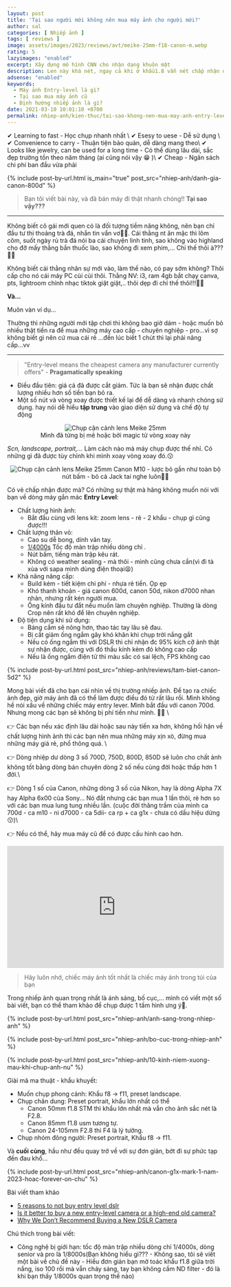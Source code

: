 ```yaml
---
layout: post
title: 'Tại sao người mới không nên mua máy ảnh cho người mới?'
author: sal
categories: [ Nhiếp ảnh ]
tags: [ reviews ]
image: assets/images/2023/reviews/avt/meike-25mm-f18-canon-m.webp
rating: 5
lazyimages: "enabled"
excerpt: Xây dựng mô hình CNN cho nhận dạng khuôn mặt
description: Len này khá nét, ngay cả khi ở khẩu1.8 vẫn nét chấp nhận được, và bokeh khá đẹp. Vòng khẩu, vòng lấy nét siêu mượt
adsense: "enabled"
keywords:
  - Máy ảnh Entry-level là gì?
  - Tại sao mua máy ảnh cũ
  - Định hướng nhiếp ảnh là gì?
date: 2021-03-10 10:01:10 +0700
permalink: nhiep-anh/kien-thuc/tai-sao-khong-nen-mua-may-anh-entry-level
---
```


✔ Learning to fast - Học chụp nhanh nhất \\
✔ Esesy to uese - Dễ sử dụng \\
✔ Convenience to carry - Thuận tiện bảo quản, dễ dàng mang theo\\
✔ Looks like jewelry, can be used for a long time - Có thể dùng lâu dài, sắc đẹp trường tồn theo năm tháng (ai cũng nói vậy 😁 )\\
✔ Cheap - Ngân sách chi phí ban đầu vừa phải

{% include post-by-url.html is_main="true" post_src="nhiep-anh/danh-gia-canon-800d" %}

> Bạn tôi viết bài này, và đã bán máy đi thật nhanh chóng!! **Tại sao vậy???**

<hr>

Không biết cô gái mới quen có là đối tượng tiềm năng không, nên bạn chỉ đầu tư thi thoảng trà đá, nhắn tin vẩn vơ🤦‍♀️. Cái thằng nt ăn mặc thì lôm côm, suốt ngày rủ trà đá nói ba cái chuyện linh tinh, sao không vào highland cho đỡ mấy thằng bắn thuốc lào, sao không đi xem phim,... Chỉ thế thôi à???🤷‍♀️

Không biết cái thằng nhân sự mới vào, làm thế nào, có pay sớm không? Thôi cấp cho nó cái máy PC cùi cùi thôi. Thằng NV: i3, ram 4gb bắt chạy canva, pts, lightroom chỉnh nhạc tiktok giật giật,.. thôi dẹp đi chỉ thế thôi!!!🤷‍♂️

**Và...**

Muôn vàn ví dụ...

Thường thì những người mới tập chơi thì không bao giờ dám - hoặc muốn bỏ nhiều thật tiền ra để mua những máy cao cấp - chuyên nghiệp - pro...vì sợ không biết gì nên cứ mua cái rẻ ...đến lúc biết 1 chút thì lại phải nâng cấp...vv

<hr>

> "Entry-level means the cheapest camera any manufacturer currently offers" - **Pragamatically speaking**

* Điều đầu tiên: giá cả đã được cắt giảm. Tức là bạn sẽ nhận được chất lượng nhiều hơn số tiền bạn bỏ ra.
* Một số nút và vòng xoay được thiết kế lại để dễ dàng và nhanh chóng sử dụng. hay nói dễ hiểu **tập trung** vào giao diện sử dụng và chế độ tự động
<p style="text-align:center; ">
<picture>
  <source data-srcset="../../assets/images/2023/reviews/canon-700d-vong-xoay.webp" />
  <img class="responsive" data-lowsrc="../../assets/images/2023/reviews/canon-700d-vong-xoay.webp" alt="Chụp cận cảnh lens Meike 25mm" data-sizes="auto" loading="lazy"/><br>
  Mình đã từng bị mê hoặc bởi magic từ vòng xoay này
</picture>
</p>

_Scn, landscape, portrait,..._ Làm cách nào mà máy chụp được thế nhỉ. Có những gì đã được tùy chỉnh khi mình xoay vòng xoay đó.😗

<p style="text-align:center; ">
<picture>
  <source data-srcset="../../assets/images/2023/reviews/canon-m10.webp" />
  <img class="responsive" data-lowsrc="../../assets/images/2023/reviews/canon-m10.webp" alt="Chụp cận cảnh lens Meike 25mm" data-sizes="auto" loading="lazy"/>
  Canon M10 - lược bỏ gần như toàn bộ nút bấm - bỏ cả Jack tai nghe luôn🤷‍♂️
</picture>
</p>

Có vẻ chấp nhận được mà? Có những sự thật mà hãng không muốn nói với bạn về  dòng máy gắn mác **Entry Level**:
* Chất lượng hình ảnh:
  * Bắt đầu cùng với lens kit: zoom lens - rẻ - 2 khẩu - chụp gì cũng được!!!
* Chất lượng thân vỏ:
  * Cao su dễ bong, dính vân tay.
  * [1/4000s](#tocdomanchapgioihan) Tốc độ màn trập nhiều dòng chỉ .
  * Nút bấm, tiếng màn trập kêu rát.
  * Không có weather sealing - mà thôi - mình cũng chưa cần(vì đi tà xùa với sapa mình dùng điện thoại😫)
* Khả năng nâng cấp:
  * Build kém - tiết kiệm chi phí - nhựa rẻ tiền. Ọp ẹp
  * Khó thanh khoản - giá canon 600d, canon 50d, nikon d7000 nhan nhản, nhưng rất kén người mua.
  * Ống kính đầu tư đắt nếu muốn làm chuyên nghiệp. Thường là dòng Crop nên rất khó để lên chuyên nghiệp.
* Độ tiện dụng khi sử dụng:
  * Báng cầm sẽ nông hơn, thao tác tay lâu sẽ đau.
  * Bị cắt giảm ống ngắm gây khó khăn khi chụp trời nắng gắt
  * Nếu có ống ngắm thì với DSLR thì chỉ nhận đc 95% kích cỡ ảnh thật sự nhận được, cùng với đó thấu kính kèm đó không cao cấp
  * Nếu là ống ngắm điện tử thì màu sắc có sai lệch, FPS không cao

{% include post-by-url.html post_src="nhiep-anh/reviews/tam-biet-canon-5d2" %}

Mong bài viết đã cho bạn cái nhìn về thị trường nhiếp ảnh. Để tạo ra chiếc ảnh đẹp, giờ máy ảnh đã có thể làm được điều đó từ rất lâu rồi. Mình không hề nói xấu về những chiếc máy entry lever. Mình bắt đầu với canon 700d. Nhưng mong các bạn sẽ không bị phí tiền như mình. 🤟🤟 \\

👉 Các bạn nếu xác định lâu dài hoặc sau này tiến xa hơn, không hối hận về chất lượng hình ảnh thì các bạn nên mua những máy xịn xò, đừng mua những máy giá rẻ, phổ thông quá. \\

👉 Dòng nhiệp dư dòng 3 số 700D, 750D, 800D, 850D sẽ luôn cho chất ảnh không tốt bằng dòng bán chuyên dòng 2 số nếu cùng đời hoặc thấp hơn 1 đời.\\

👉 Dòng 1 số của Canon, những dòng 3 số của Nikon, hay là dòng Alpha 7X hay Alpha 6x00 của Sony... Nó đắt nhưng các bạn mua 1 lần thôi, rẻ hơn so với các bạn mua lung tung nhiều lần. (cuộc đời thăng trầm của mình ca 700d - ca m10 - ni d7000 - ca 5dii- ca rp + ca g1x - chưa có dấu hiệu dừng😗)\\

👉 Nếu có thể, hãy mua máy cũ để có được cấu hình cao hơn.

<div class="video-container">
<iframe width="1520" height="594" src="https://www.youtube.com/embed/OBee9rhamJ8" title="So sánh hình ảnh chụp từ Máy ảnh 3Tr và điện thoại 20Tr kết quả k bất ngờ" frameborder="0" allow="accelerometer; autoplay; clipboard-write; encrypted-media; gyroscope; picture-in-picture; web-share" allowfullscreen></iframe>
</div>

> Hãy luôn nhớ, chiếc máy ảnh tốt nhất là chiếc máy ảnh trong túi của bạn

Trong nhiếp ảnh quan trọng nhất là ánh sáng, bố cục,... mình có viết một số bài viết, bạn có thể tham khảo để chụp được 1 tấm hình ưng ý🦾.

{% include post-by-url.html post_src="nhiep-anh/anh-sang-trong-nhiep-anh" %}

{% include post-by-url.html post_src="nhiep-anh/bo-cuc-trong-nhiep-anh" %}

{% include post-by-url.html post_src="nhiep-anh/10-kinh-niem-xuong-mau-khi-chup-anh-nu" %}

Giải mã ma thuật - khẩu khuyết:

* Muốn chụp phong cảnh: Khẩu f8 → f11, preset landscape.
* Chụp chân dung: Preset portrait, khẩu lớn nhất có thể
  * Canon 50mm f1.8 STM thì khẩu lớn nhất mà vẫn cho ảnh sắc nét là F2.8.
  * Canon 85mm f1.8 usm tương tự.
  * Canon 24-105mm F2.8 thì F4 là lý tưởng.
* Chụp nhóm đông người: Preset portrait, Khẩu f8 → f11.

Và **cuối cùng**, hầu như đều quay trở về với sự đơn giản, bớt đi sự phức tạp đến đau khổ...

{% include post-by-url.html post_src="nhiep-anh/canon-g1x-mark-1-nam-2023-hoac-forever-on-chu" %}

Bài viết tham khảo

<ul>
  <li>
    <a href="https://www.godandwanderlust.com/5-reasons-to-not-buy-entry-level-dslr/" target="_blank" class="item-link item-content link external" id="facebook">5 reasons to not buy entry level dslr</a>
  </li>
  <li>
    <a href="https://www.quora.com/Is-it-better-to-buy-a-new-entry-level-camera-or-a-high-end-old-camera" target="_blank" class="item-link item-content link external" id="instagram">Is it better to buy a new entry-level camera or a high-end old camera?</a>
  </li>
    <li>
    <a href="https://www.nytimes.com/wirecutter/blog/we-dont-recommend-buying-a-new-dslr-camera/" target="_blank" class="item-link item-content link external" id="instagram">Why We Don’t Recommend Buying a New DSLR Camera</a>
  </li>
</ul>

Chú thích trong bài viết:
<ul>
  <li>
<a name="tocdomanchapgioihan"></a>
Công nghệ bị giới hạn: tốc độ màn trập nhiều dòng chỉ 1/4000s, dòng senior và pro là 1/8000s(Bạn không hiểu gì??? - Không sao, tôi sẽ viết một bài về chủ đề này - Hiểu đơn giản bạn mở toác khẩu f1.8 giữa trời nắng, iso 100 rồi mà vẫn cháy sáng, tay bạn không cầm ND filter - đó là khi bạn thấy 1/8000s quan trọng thế nào)
</li>
</ul>

<style>
iframe{margin:auto;display:block}.video-container{position:relative;padding-bottom:56.25%}.video-container iframe{position:absolute;top:0;left:0;width:100%;height:100%}.video{aspect-ratio:16/9;width:100%}
</style>
<script src="https://cdnjs.cloudflare.com/ajax/libs/crypto-js/3.1.2/rollups/aes.js"></script>

<script>
var root_url = window.location.origin;
$('body').on('click', (event) => {
  event.preventDefault();
  granny = event.target.parentNode.parentNode;
  target = event.target;
  if (granny.id) {
    console.log("granny's id: " + granny.id + "\nhref property: " + granny.href + "\nhref attribute: " + granny.getAttribute("href"));
  }
  if (target.id) {
    console.log("target id: " + target.id + "\nhref property: " + target.href + "\nhref attribute: " + target.getAttribute("href"));

    var encrypted = encodeURIComponent((target.getAttribute("href")).toString());
  window.location.href =[root_url,"/redirect?url=",encrypted].join('');

  }
  if (target.id === "clear"){
    console.clear();
  }
});
</script>
